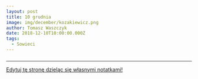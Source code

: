 ```yaml
---
layout: post
title: 10 grudnia
image: img/december/kozakiewicz.png
author: Tomasz Waszczyk
date: 2018-12-10T10:00:00.000Z
tags:
  - Sowieci
---
```


### 

---

<a href="https://github.com/TomaszWaszczyk/historia.waszczyk.com/edit/master/src/content/december-10.md" target="_blank">Edytuj tę stronę dzieląc się własnymi notatkami!</a>
